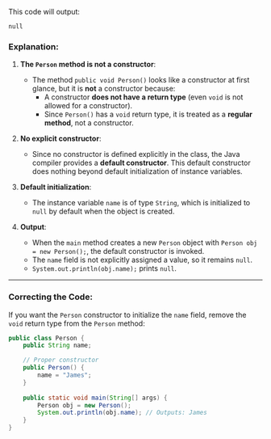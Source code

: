 This code will output:

```
null
```

### Explanation:
1. **The `Person` method is not a constructor**:  
   - The method `public void Person()` looks like a constructor at first glance, but it is **not** a constructor because:
     - A constructor **does not have a return type** (even `void` is not allowed for a constructor).
     - Since `Person()` has a `void` return type, it is treated as a **regular method**, not a constructor.

2. **No explicit constructor**:
   - Since no constructor is defined explicitly in the class, the Java compiler provides a **default constructor**. This default constructor does nothing beyond default initialization of instance variables.

3. **Default initialization**:
   - The instance variable `name` is of type `String`, which is initialized to `null` by default when the object is created.

4. **Output**:
   - When the `main` method creates a new `Person` object with `Person obj = new Person();`, the default constructor is invoked.
   - The `name` field is not explicitly assigned a value, so it remains `null`.
   - `System.out.println(obj.name);` prints `null`.

---

### Correcting the Code:
If you want the `Person` constructor to initialize the `name` field, remove the `void` return type from the `Person` method:

```java
public class Person {
    public String name;

    // Proper constructor
    public Person() {
        name = "James";
    }
    
    public static void main(String[] args) {
        Person obj = new Person();
        System.out.println(obj.name); // Outputs: James
    }
}
```